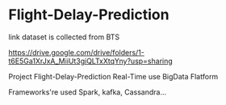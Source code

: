 # Flight-Delay-Prediction

link dataset is collected from BTS

https://drive.google.com/drive/folders/1-t6E5Ga1XrJxA_MiiUt3giQLTxXtqYny?usp=sharing

Project Flight-Delay-Prediction Real-Time use BigData Flatform 

Frameworks're used Spark, kafka, Cassandra...
